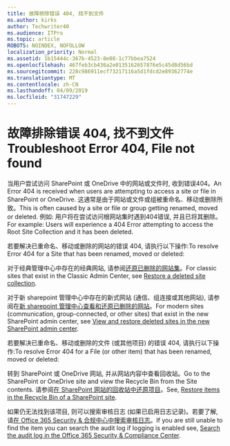 ```yaml
---
title: 故障排除错误 404, 找不到文件
ms.author: kirks
author: Techwriter40
ms.audience: ITPro
ms.topic: article
ROBOTS: NOINDEX, NOFOLLOW
localization_priority: Normal
ms.assetid: 1b15444c-367b-4523-8e08-1c77bbea7524
ms.openlocfilehash: 467feb3cb436a2e0135162657876e5c45d8d56bd
ms.sourcegitcommit: 228c986911ecf73217116a5d1fdcd2e89362774e
ms.translationtype: MT
ms.contentlocale: zh-CN
ms.lasthandoff: 04/09/2019
ms.locfileid: "31747229"
---
```

# <a name="troubleshoot-error-404-file-not-found"></a><span data-ttu-id="24adc-102">故障排除错误 404, 找不到文件</span><span class="sxs-lookup"><span data-stu-id="24adc-102">Troubleshoot Error 404, File not found</span></span>

<span data-ttu-id="24adc-103">当用户尝试访问 SharePoint 或 OneDrive 中的网站或文件时, 收到错误404。</span><span class="sxs-lookup"><span data-stu-id="24adc-103">An Error 404 is received when users are attempting to access a site or file in SharePoint or OneDrive.</span></span> <span data-ttu-id="24adc-104">这通常是由于网站或文件或组被重命名、移动或删除所致。</span><span class="sxs-lookup"><span data-stu-id="24adc-104">This is often caused by a site or file or group getting renamed, moved or deleted.</span></span> <span data-ttu-id="24adc-105">例如: 用户将在尝试访问根网站集时遇到404错误, 并且已将其删除。</span><span class="sxs-lookup"><span data-stu-id="24adc-105">For example: Users will experience a 404 Error attempting to access the Root Site Collection and it has been deleted.</span></span>

<span data-ttu-id="24adc-106">若要解决已重命名、移动或删除的网站的错误 404, 请执行以下操作:</span><span class="sxs-lookup"><span data-stu-id="24adc-106">To resolve Error 404 for a Site that has been renamed, moved or deleted:</span></span>

<span data-ttu-id="24adc-107">对于经典管理中心中存在的经典网站, 请参阅[还原已删除的网站集](https://docs.microsoft.com/en-us/sharepoint/restore-deleted-site-collection)。</span><span class="sxs-lookup"><span data-stu-id="24adc-107">For classic sites that exist in the Classic Admin Center, see [Restore a deleted site collection](https://docs.microsoft.com/en-us/sharepoint/restore-deleted-site-collection).</span></span>


<span data-ttu-id="24adc-108">对于新 sharepoint 管理中心中存在的新式网站 (通信、组连接或其他网站), 请参阅在[新 sharepoint 管理中心查看和还原已删除的网站](https://docs.microsoft.com/en-us/sharepoint/restore-deleted-site-collection)。</span><span class="sxs-lookup"><span data-stu-id="24adc-108">For modern sites (communication, group-connected, or other sites) that exist in the new SharePoint admin center, see [View and restore deleted sites in the new SharePoint admin center](https://docs.microsoft.com/en-us/sharepoint/restore-deleted-site-collection).</span></span>

<span data-ttu-id="24adc-109">若要解决已重命名、移动或删除的文件 (或其他项目) 的错误 404, 请执行以下操作:</span><span class="sxs-lookup"><span data-stu-id="24adc-109">To resolve Error 404 for a File (or other item) that has been renamed, moved or deleted:</span></span>

<span data-ttu-id="24adc-110">转到 SharePoint 或 OneDrive 网站, 并从网站内容中查看回收站。</span><span class="sxs-lookup"><span data-stu-id="24adc-110">Go to the SharePoint or OneDrive site and view the Recycle Bin from the Site contents.</span></span> <span data-ttu-id="24adc-111">请参阅[在 SharePoint 网站的回收站中还原项目](https://support.office.com/en-us/article/Restore-items-in-the-Recycle-Bin-of-a-SharePoint-site-6df466b6-55f2-4898-8d6e-c0dff851a0be#ID0EAADAAA=Online)。</span><span class="sxs-lookup"><span data-stu-id="24adc-111">See, [Restore items in the Recycle Bin of a SharePoint site](https://support.office.com/en-us/article/Restore-items-in-the-Recycle-Bin-of-a-SharePoint-site-6df466b6-55f2-4898-8d6e-c0dff851a0be#ID0EAADAAA=Online).</span></span>

<span data-ttu-id="24adc-112">如果仍无法找到该项目, 则可以搜索审核日志 (如果已启用日志记录)。若要了解, 请[在 Office 365 Security & 合规中心中搜索审核日志](https://docs.microsoft.com/en-us/office365/securitycompliance/search-the-audit-log-in-security-and-compliance?redirectSourcePath=%252fclient%252fsearch-the-audit-log-in-the-office-365-security-compliance-center-0d4d0f35-390b-4518-800e-0c7ec95e946c)。</span><span class="sxs-lookup"><span data-stu-id="24adc-112">If you are still unable to find the item you can search the audit log if logging is enabled see, [Search the audit log in the Office 365 Security & Compliance Center](https://docs.microsoft.com/en-us/office365/securitycompliance/search-the-audit-log-in-security-and-compliance?redirectSourcePath=%252fclient%252fsearch-the-audit-log-in-the-office-365-security-compliance-center-0d4d0f35-390b-4518-800e-0c7ec95e946c).</span></span>
